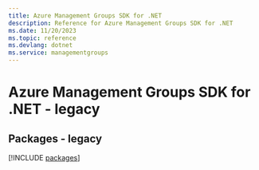 ```yaml
---
title: Azure Management Groups SDK for .NET
description: Reference for Azure Management Groups SDK for .NET
ms.date: 11/20/2023
ms.topic: reference
ms.devlang: dotnet
ms.service: managementgroups
---
```

# Azure Management Groups SDK for .NET - legacy
## Packages - legacy
[!INCLUDE [packages](management-groups-index.md)]